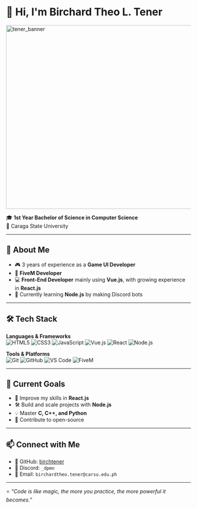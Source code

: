 # 👋 Hi, I'm Birchard Theo L. Tener
<img width="2000" height="500" alt="tener_banner" src="https://github.com/user-attachments/assets/dee39471-c6e6-4f78-bd89-a449ee62a6e1" />

🎓 **1st Year Bachelor of Science in Computer Science**  
📍 Caraga State University  

---

## 🚀 About Me
- 🎮 3 years of experience as a **Game UI Developer**  
- 🔧 **FiveM Developer**  
- 💻 **Front-End Developer** mainly using **Vue.js**, with growing experience in **React.js**  
- 🌱 Currently learning **Node.js** by making Discord bots  

---

## 🛠️ Tech Stack
**Languages & Frameworks**  
![HTML5](https://img.shields.io/badge/HTML5-E34F26?style=for-the-badge&logo=html5&logoColor=white)
![CSS3](https://img.shields.io/badge/CSS3-1572B6?style=for-the-badge&logo=css3&logoColor=white)
![JavaScript](https://img.shields.io/badge/JavaScript-F7E01D?style=for-the-badge&logo=javascript&logoColor=000)
![Vue.js](https://img.shields.io/badge/Vue.js-35495E?style=for-the-badge&logo=vuedotjs&logoColor=4FC08D)
![React](https://img.shields.io/badge/React-20232a?style=for-the-badge&logo=react&logoColor=61DAFB)
![Node.js](https://img.shields.io/badge/Node.js-43853D?style=for-the-badge&logo=node.js&logoColor=white)

**Tools & Platforms**  
![Git](https://img.shields.io/badge/Git-F1502F?style=for-the-badge&logo=git&logoColor=white)
![GitHub](https://img.shields.io/badge/GitHub-181717?style=for-the-badge&logo=github&logoColor=white)
![VS Code](https://img.shields.io/badge/VS%20Code-007ACC?style=for-the-badge&logo=visualstudiocode&logoColor=white)
![FiveM](https://img.shields.io/badge/FiveM-orange?style=for-the-badge)

---

## 📌 Current Goals
- 🚀 Improve my skills in **React.js**  
- 🛠️ Build and scale projects with **Node.js**  
- 💡 Master **C, C++, and Python**  
- 🤝 Contribute to open-source

---

## 📫 Connect with Me
- 💼 GitHub: [birchtener](https://github.com/birchtener)  
- 💬 Discord: `_dpmn`  
- 📧 Email: `birchardtheo.tener@carsu.edu.ph`  

---

⭐ _“Code is like magic, the more you practice, the more powerful it becomes.”_

<!--
**birchtener/birchtener** is a ✨ _special_ ✨ repository because its `README.md` (this file) appears on your GitHub profile.

Here are some ideas to get you started:

- 🔭 I’m currently working on ...
- 🌱 I’m currently learning ...
- 👯 I’m looking to collaborate on ...
- 🤔 I’m looking for help with ...
- 💬 Ask me about ...
- 📫 How to reach me: ...
- 😄 Pronouns: ...
- ⚡ Fun fact: ...
-->
